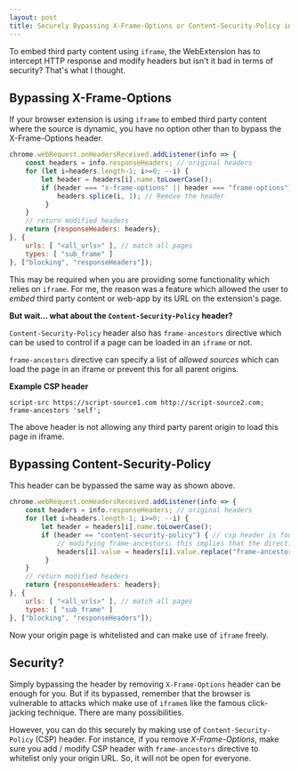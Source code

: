 ```yaml
---
layout: post
title: Securely Bypassing X-Frame-Options or Content-Security-Policy in WebExtension
---
```


To embed third party content using `iframe`, the WebExtension has to intercept HTTP response and modify headers but isn't it bad in terms of security? That's what I thought. 

## Bypassing X-Frame-Options

If your browser extension is using `iframe` to embed third party content where the source is dynamic, you have no option other than to bypass the X-Frame-Options header.

```javascript
chrome.webRequest.onHeadersReceived.addListener(info => {
	const headers = info.responseHeaders; // original headers
	for (let i=headers.length-1; i>=0; --i) {
		let header = headers[i].name.toLowerCase();
		if (header === "x-frame-options" || header === "frame-options") {
			headers.splice(i, 1); // Remove the header
         }
    }
    // return modified headers
    return {responseHeaders: headers};
}, {
    urls: [ "<all_urls>" ], // match all pages
    types: [ "sub_frame" ]
}, ["blocking", "responseHeaders"]);
```

This may be required when you are providing some functionality which relies on `iframe`. For me, the reason was a feature which allowed the user to _embed_ third party content or web-app by its URL on the extension's page. 

**But wait... what about the `Content-Security-Policy` header?**

`Content-Security-Policy` header also has `frame-ancestors` directive which can be used to control if a page can be loaded in an `iframe` or not. 

`frame-ancestors` directive can specify a list of _allowed sources_ which can load the page in an iframe or prevent this for all parent origins. 

**Example CSP header**

```
script-src https://script-source1.com http://script-source2.com; frame-ancestors 'self';
```



The above header is not allowing any third party parent origin to load this page in iframe. 

## Bypassing Content-Security-Policy

This header can be bypassed the same way as shown above. 

```javascript
chrome.webRequest.onHeadersReceived.addListener(info => {
	const headers = info.responseHeaders; // original headers
	for (let i=headers.length-1; i>=0; --i) {
		let header = headers[i].name.toLowerCase();
		if (header == "content-security-policy") { // csp header is found
         	// modifying frame-ancestors; this implies that the directive is already present
            headers[i].value = headers[i].value.replace("frame-ancestors", "frame-ancestors https://yourpage.com/");
         }
    }
    // return modified headers
    return {responseHeaders: headers};
}, {
    urls: [ "<all_urls>" ], // match all pages
    types: [ "sub_frame" ]
}, ["blocking", "responseHeaders"]);
```

Now your origin page is whitelisted and can make use of `iframe` freely. 

## Security?

Simply bypassing the header by removing `X-Frame-Options` header can be enough for you. But if its bypassed, remember that the browser is vulnerable to attacks which make use of `iframe`s like the famous click-jacking technique. There are many possibilities. 

However, you can do this securely by making use of `Content-Security-Policy` (CSP) header. For instance, if you remove _X-Frame-Options_, make sure you add / modify CSP header with `frame-ancestors` directive to whitelist only your origin URL. So, it will not be open for everyone.